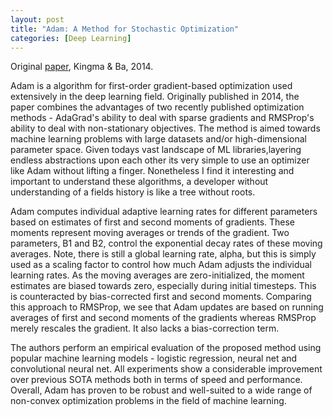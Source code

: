 ```yaml
---
layout: post
title: "Adam: A Method for Stochastic Optimization"
categories: [Deep Learning]
---
```

Original [paper](https://arxiv.org/pdf/1412.6980.pdf), Kingma & Ba, 2014.

Adam is a algorithm for first-order gradient-based optimization used extensively in the deep learning field. Originally published in 2014, the paper combines the advantages of two recently published optimization methods - AdaGrad's ability to deal with sparse gradients and RMSProp's ability to deal with non-stationary objectives. The method is aimed towards machine learning problems with large datasets and/or high-dimensional parameter space. Given todays vast landscape of ML libraries,layering endless abstractions upon each other its very simple to use an optimizer like Adam without lifting a finger. Nonetheless I find it interesting and important to understand these algorithms, a developer without understanding of a fields history is like a tree without roots. 

Adam computes individual adaptive learning rates for different parameters based on estimates of first and second moments of gradients. These moments represent moving averages or trends of the gradient. Two parameters, B1 and B2, control the exponential decay rates of these moving averages. Note, there is still a global learning rate, alpha, but this is simply used as a scaling factor to control how much Adam adjusts the individual learning rates. As the moving averages are zero-initialized, the moment estimates are biased towards zero, especially during initial timesteps. This is counteracted by bias-corrected first and second moments. Comparing this approach to RMSProp, we see that Adam updates are based on running averages of first and second moments of the gradients whereas RMSProp merely rescales the gradient. It also lacks a bias-correction term.

The authors perform an empirical evaluation of the proposed method using popular machine learning models - logistic regression, neural net and convolutional neural net. All experiments show a considerable improvement over previous SOTA methods both in terms of speed and performance. Overall, Adam has proven to be robust and well-suited to a wide range of non-convex optimization problems in the field of machine learning.

